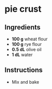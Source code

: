 # pie crust

## Ingredients
- **100 g** wheat flour
- **100 g** rye flour
- **0.5 dL** olive oil
- **1 dL** water

## Instructions
- Mix and bake